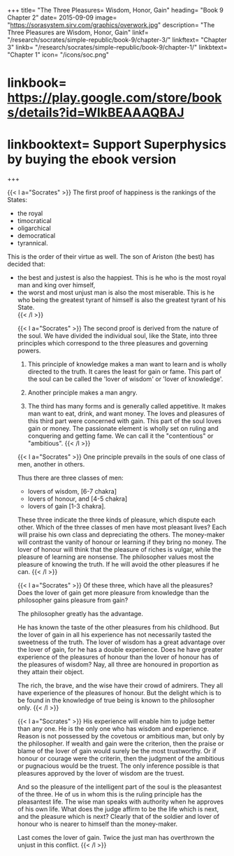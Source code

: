 +++
title= "The Three Pleasures= Wisdom, Honor, Gain"
heading= "Book 9 Chapter 2"
date= 2015-09-09
image= "https://sorasystem.sirv.com/graphics/overwork.jpg"
description= "The Three Pleasures are Wisdom, Honor, Gain"
linkf= "/research/socrates/simple-republic/book-9/chapter-3/"
linkftext= "Chapter 3"
linkb= "/research/socrates/simple-republic/book-9/chapter-1/"
linkbtext= "Chapter 1"
icon= "/icons/soc.png"
# linkbook= https://play.google.com/store/books/details?id=WlkBEAAAQBAJ
# linkbooktext= Support Superphysics by buying the ebook version
+++


{{< l a="Socrates" >}}
The first proof of happiness is the rankings of the States:
<ul>
  <li>the royal</li>
  <li>timocratical</li>
  <li>oligarchical</li>
  <li>democratical</li>
  <li>tyrannical.</li>
</ul>

This is the order of their virtue as well. The son of Ariston (the best) has decided that:
<ul>
  <li>the best and justest is also the happiest. This is he who is the most royal man and king over himself,</li>
  <li>the worst and most unjust man is also the most miserable. This is he who being the greatest tyrant of himself is also the greatest tyrant of his State.
</li>
{{< /l >}}



{{< l a="Socrates" >}}
The second proof is derived from the nature of the soul. We have divided the individual soul, like the State, into three principles which correspond to the three pleasures and governing powers.

1. This principle of knowledge makes a man want to learn and is wholly directed to the truth. It cares the least for gain or fame. This part of the soul can be called the 'lover of wisdom' or 'lover of knowledge'.

2. Another principle makes a man angry.

3. The third has many forms and is generally called appetitive. It makes man want to eat, drink, and want money. The loves and pleasures of this third part were concerned with gain. This part of the soul loves gain or money. The passionate element is wholly set on ruling and conquering and getting fame. We can call it the "contentious" or "ambitious".
{{< /l >}}



{{< l a="Socrates" >}}
One principle prevails in the souls of one class of men, another in others.

Thus there are three classes of men:
<ul>
  <li>lovers of wisdom, [6-7 chakra]</li>
  <li>lovers of honour, and [4-5 chakra]</li>
  <li>lovers of gain [1-3 chakra].</li>
</ul>

These three indicate the three kinds of pleasure, which dispute each other. Which of the three classes of men have most pleasant lives? Each will praise his own class and depreciating the others. The money-maker will contrast the vanity of honour or learning if they bring no money. The lover of honour will think that the pleasure of riches is vulgar, while the pleasure of learning are nonsense. The philosopher values most the pleasure of knowing the truth. If he will avoid the other pleasures if he can.
{{< /l >}}


{{< l a="Socrates" >}}
Of these three, which have all the pleasures? Does the lover of gain get more pleasure from knowledge than the philosopher gains pleasure from gain?

The philosopher greatly has the advantage.

He has known the taste of the other pleasures from his childhood. But the lover of gain in all his experience has not necessarily tasted the sweetness of the truth. The lover of wisdom has a great advantage over the lover of gain, for he has a double experience. Does he have greater experience of the pleasures of honour than the lover of honour has of the pleasures of wisdom? Nay, all three are honoured in proportion as they attain their object.

The rich, the brave, and the wise have their crowd of admirers. They all have experience of the pleasures of honour. But the delight which is to be found in the knowledge of true being is known to the philosopher only.
{{< /l >}}


{{< l a="Socrates" >}}
His experience will enable him to judge better than any one. He is the only one who has wisdom and experience. Reason is not possessed by the covetous or ambitious man, but only by the philosopher. If wealth and gain were the criterion, then the praise or blame of the lover of gain would surely be the most trustworthy. Or if honour or courage were the criterin, then the judgment of the ambitious or pugnacious would be the truest. The only inference possible is that pleasures approved by the lover of wisdom are the truest.

And so the pleasure of the intelligent part of the soul is the pleasantest of the three. He of us in whom this is the ruling principle has the pleasantest life. The wise man speaks with authority when he approves of his own life. What does the judge affirm to be the life which is next, and the pleasure which is next? Clearly that of the soldier and lover of honour who is nearer to himself than the money-maker.

Last comes the lover of gain. Twice the just man has overthrown the unjust in this conflict.
{{< /l >}}
